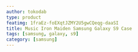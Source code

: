```yaml
---
author: tokodab
type: product
featimg: 1fraEz-foEXqtJZMY2U5gwCQeqg-daaSI
title: Music Iron Maiden Samsung Galaxy S9 Case
tags: [samsung, galaxy, s9]
category: [samsung]
---
```

